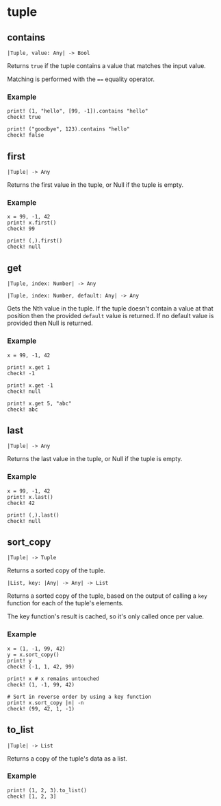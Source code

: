 # tuple

## contains

```kototype
|Tuple, value: Any| -> Bool
```

Returns `true` if the tuple contains a value that matches the input value.

Matching is performed with the `==` equality operator.

### Example

```koto
print! (1, "hello", [99, -1]).contains "hello"
check! true

print! ("goodbye", 123).contains "hello"
check! false
```

## first

```kototype
|Tuple| -> Any
```

Returns the first value in the tuple, or Null if the tuple is empty.

### Example

```koto
x = 99, -1, 42
print! x.first()
check! 99

print! (,).first()
check! null
```

## get

```kototype
|Tuple, index: Number| -> Any
```
```kototype
|Tuple, index: Number, default: Any| -> Any
```

Gets the Nth value in the tuple.
If the tuple doesn't contain a value at that position then the provided `default`
value is returned. If no default value is provided then Null is returned.

### Example

```koto
x = 99, -1, 42

print! x.get 1
check! -1

print! x.get -1
check! null

print! x.get 5, "abc"
check! abc
```

## last

```kototype
|Tuple| -> Any
```

Returns the last value in the tuple, or Null if the tuple is empty.

### Example

```koto
x = 99, -1, 42
print! x.last()
check! 42

print! (,).last()
check! null
```

## sort_copy

```kototype
|Tuple| -> Tuple
```

Returns a sorted copy of the tuple.

```kototype
|List, key: |Any| -> Any| -> List
```

Returns a sorted copy of the tuple, based on the output of calling a `key` 
function for each of the tuple's elements. 

The key function's result is cached, so it's only called once per value.

### Example

```koto
x = (1, -1, 99, 42)
y = x.sort_copy()
print! y
check! (-1, 1, 42, 99)

print! x # x remains untouched
check! (1, -1, 99, 42)

# Sort in reverse order by using a key function
print! x.sort_copy |n| -n
check! (99, 42, 1, -1)
```

## to_list

```kototype
|Tuple| -> List
```

Returns a copy of the tuple's data as a list.

### Example

```koto
print! (1, 2, 3).to_list()
check! [1, 2, 3]
```
